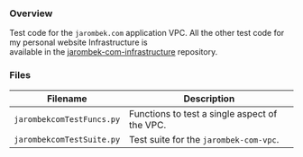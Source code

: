### Overview

Test code for the `jarombek.com` application VPC.  All the other test code for my personal website Infrastructure is  
available in the [jarombek-com-infrastructure](https://github.com/AJarombek/jarombek-com-infrastructure) repository.

### Files

| Filename                  | Description                                                                             |
|---------------------------|-----------------------------------------------------------------------------------------|
| `jarombekcomTestFuncs.py`  | Functions to test a single aspect of the VPC.                                          |
| `jarombekcomTestSuite.py`  | Test suite for the `jarombek-com-vpc`.                                                 |